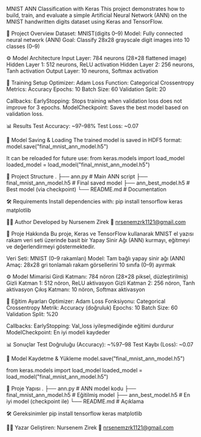 MNIST ANN Classification with Keras
This project demonstrates how to build, train, and evaluate a simple Artificial Neural Network (ANN) on the MNIST handwritten digits dataset using Keras and TensorFlow.

📌 Project Overview
Dataset: MNIST(digits 0–9)
Model: Fully connected neural network (ANN)
Goal: Classify 28x28 grayscale digit images into 10 classes (0–9)

⚙️ Model Architecture
Input Layer: 784 neurons (28×28 flattened image)
Hidden Layer 1: 512 neurons, ReLU activation
Hidden Layer 2: 256 neurons, Tanh activation
Output Layer: 10 neurons, Softmax activation

🚀 Training Setup
Optimizer: Adam
Loss Function: Categorical Crossentropy
Metrics: Accuracy
Epochs: 10
Batch Size: 60
Validation Split: 20

Callbacks:
EarlyStopping: Stops training when validation loss does not improve for 3 epochs.
ModelCheckpoint: Saves the best model based on validation loss.

📊 Results
Test Accuracy: ~97–98%
Test Loss: ~0.07


💾 Model Saving & Loading
The trained model is saved in HDF5 format:
  model.save("final_mnist_ann_model.h5")

It can be reloaded for future use:
  from keras.models import load_model
  loaded_model = load_model("final_mnist_ann_model.h5")

📂 Project Structure
.
├── ann.py                    # Main ANN script
├── final_mnist_ann_model.h5  # Final saved model
├── ann_best_model.h5         # Best model (via checkpoint)
└── README.md                 # Documentation

🛠️ Requirements
Install dependencies with:
pip install tensorflow keras matplotlib

👩‍💻 Author
Developed by Nursenem Zirek
📧 nrsenemzrk1121@gmail.com



📌 Proje Hakkında
Bu proje, Keras ve TensorFlow kullanarak MNIST el yazısı rakam veri seti üzerinde basit bir Yapay Sinir Ağı (ANN) kurmayı, eğitmeyi ve değerlendirmeyi göstermektedir.

Veri Seti: MNIST (0–9 rakamları)
Model: Tam bağlı yapay sinir ağı (ANN)
Amaç: 28x28 gri tonlamalı rakam görsellerini 10 sınıfa (0–9) ayırmak

⚙️ Model Mimarisi
Girdi Katmanı: 784 nöron (28×28 piksel, düzleştirilmiş)
Gizli Katman 1: 512 nöron, ReLU aktivasyon
Gizli Katman 2: 256 nöron, Tanh aktivasyon
Çıkış Katmanı: 10 nöron, Softmax aktivasyon

🚀 Eğitim Ayarları
Optimizer: Adam
Loss Fonksiyonu: Categorical Crossentropy
Metrik: Accuracy (doğruluk)
Epochs: 10
Batch Size: 60
Validation Split: %20

Callbacks:
EarlyStopping: Val_loss iyileşmediğinde eğitimi durdurur
ModelCheckpoint: En iyi modeli kaydeder

📊 Sonuçlar
Test Doğruluğu (Accuracy): ~%97–98
Test Kaybı (Loss): ~0.07

💾 Model Kaydetme & Yükleme
model.save("final_mnist_ann_model.h5")

from keras.models import load_model
loaded_model = load_model("final_mnist_ann_model.h5")

📂 Proje Yapısı
.
├── ann.py                    # ANN model kodu
├── final_mnist_ann_model.h5  # Eğitilmiş model
├── ann_best_model.h5         # En iyi model (checkpoint ile)
└── README.md                 # Açıklama

🛠️ Gereksinimler
pip install tensorflow keras matplotlib

👩‍💻 Yazar
Geliştiren: Nursenem Zirek
📧 nrsenemzrk1121@gmail.com
